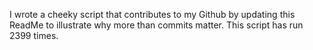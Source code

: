 I wrote a cheeky script that contributes to my Github by updating this ReadMe to illustrate why more than commits matter. This script has run 2399 times.